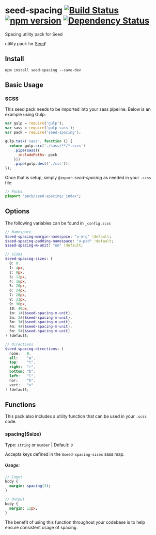 # seed-spacing [![Build Status](https://travis-ci.org/helpscout/seed-spacing.svg?branch=master)](https://travis-ci.org/helpscout/seed-spacing) [![npm version](https://badge.fury.io/js/seed-spacing.svg)](https://badge.fury.io/js/seed-spacing) [![Dependency Status](https://david-dm.org/helpscout/seed-spacing.svg)](https://david-dm.org/helpscout/seed-spacing)
Spacing utility pack for Seed

utility pack for [Seed](https://github.com/helpscout/seed)!

## Install
```
npm install seed-spacing --save-dev
```


## Basic Usage

### SCSS
This seed pack needs to be imported into your sass pipeline. Below is an example using Gulp:


```javascript
var gulp = require('gulp');
var sass = require('gulp-sass');
var pack = require('seed-spacing');

gulp.task('sass', function () {
  return gulp.src('./sass/**/*.scss')
    .pipe(sass({
      includePaths: pack
    }))
    .pipe(gulp.dest('./css'));
});
```

Once that is setup, simply `@import` *seed-spacing* as needed in your `.scss` file:

```sass
// Packs
@import "pack/seed-spacing/_index";
```

## Options

The following variables can be found in `_config.scss`

```sass
// Namespace
$seed-spacing-margin-namespace: "u-mrg" !default;
$seed-spacing-padding-namespace: "u-pad" !default;
$seed-spacing-m-unit: "em" !default;

// Sizes
$seed-spacing-sizes: (
  0: 0,
  1: 4px,
  2: 8px,
  3: 12px,
  4: 16px,
  5: 20px,
  6: 24px,
  7: 28px,
  8: 32px,
  9: 36px,
  10: 40px,
  1m: 1#{$seed-spacing-m-unit},
  2m: 2#{$seed-spacing-m-unit},
  3m: 3#{$seed-spacing-m-unit},
  4m: 4#{$seed-spacing-m-unit},
  5m: 5#{$seed-spacing-m-unit}
) !default;

// Directions
$seed-spacing-directions: (
  none:   0,
  all:    "a",
  top:    "t",
  right:  "r",
  bottom: "b",
  left:   "l",
  hor:    "h",
  vert:   "v"
) !default;
```


## Functions

This pack also includes a utility function that can be used in your `.scss` code.

### spacing($size)
Type: `string` or `number` | Default: `0`

Accepts keys defined in the `$seed-spacing-sizes` sass map.

##### Usage:
```sass
// Input
body {
  margin: spacing(3);
}

// Output
body {
  margin: 12px;
}
```
The benefit of using this function throughout your codebase is to help ensure consistent usage of spacing.
